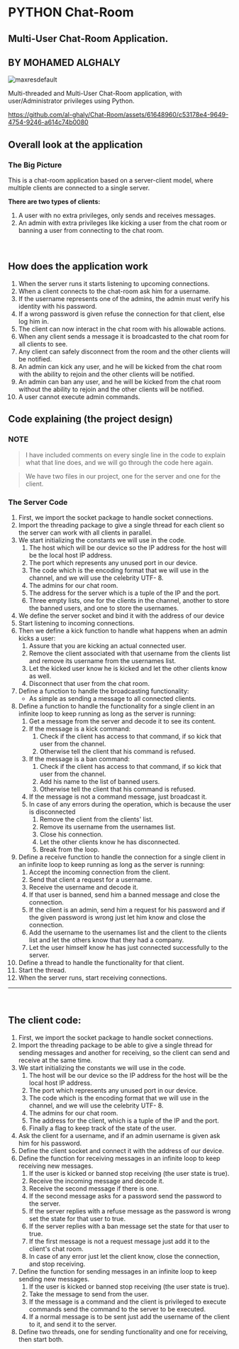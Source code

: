 # PYTHON Chat-Room 
## Multi-User Chat-Room Application.
## BY **MOHAMED ALGHALY**
![maxresdefault](https://github.com/al-ghaly/Chat-Room/assets/61648960/3be6c0b8-c5b9-472d-980b-15b125e211fd)



Multi-threaded and Multi-User Chat-Room application, with user/Administrator privileges using Python.


https://github.com/al-ghaly/Chat-Room/assets/61648960/c53178e4-9649-4754-9246-a614c74b0080


## Overall look at the application

### The Big Picture

This is a chat-room application based on a server-client model, where multiple clients are connected to a single server.

**There are two types of clients:**

1. A user with no extra privileges, only sends and receives messages.
2. An admin with extra privileges like kicking a user from the chat room or banning a user from connecting to the chat room.
<br>

## How does the application work
1. When the server runs it starts listening to upcoming connections.
3. When a client connects to the chat-room ask him for a username.
3. If the username represents one of the admins, the admin must verify his identity with his password.
4. If a wrong password is given refuse the connection for that client, else log him in.
5. The client can now interact in the chat room with his allowable actions.
6. When any client sends a message it is broadcasted to the chat room for all clients to see.
7. Any client can safely disconnect from the room and the other clients will be notified.
8. An admin can kick any user, and he will be kicked from the chat room with the ability to rejoin and the other clients will be notified.
9. An admin can ban any user, and he will be kicked from the chat room without the ability to rejoin and the other clients will be notified.
10. A user cannot execute admin commands.

## Code explaining (the project design)
### NOTE
> I have included comments on every single line in the code to explain what that line does, and we will go through the code here again.

> We have two files in our project, one for the server and one for the client.

### The Server Code
1. First, we import the socket package to handle socket connections.
2. Import the threading package to give a single thread for each client so the server can work with all clients in parallel.
3. We start initializing the constants we will use in the code.
    1. The host which will be our device so the IP address for the host will be the local host IP address.
    2. The port which represents any unused port in our device.
    3. The code which is the encoding format that we will use in the channel, and we will use the celebrity UTF- 8.
    4. The admins for our chat room.
    5. The address for the server which is a tuple of the IP and the port.
    6. Three empty lists, one for the clients in the channel, another to store the banned users, and one to store the usernames.
4. We define the server socket and bind it with the address of our device
5. Start listening to incoming connections.
6. Then we define a kick function to handle what happens when an admin kicks a user:
   1. Assure that you are kicking an actual connected user.
   2. Remove the client associated with that username from the clients list and remove its username from the usernames list.
   3. Let the kicked user know he is kicked and let the other clients know as well.
   4. Disconnect that user from the chat room.
7. Define a function to handle the broadcasting functionality:
    * As simple as sending a message to all connected clients.
8. Define a function to handle the functionality for a single client in an infinite loop to keep running as long as the server is running:
    1. Get a message from the server and decode it to see its content.
    2. If the message is a kick command:
        1. Check if the client has access to that command, if so kick that user from the channel.
        2. Otherwise tell the client that his command is refused.
    3. If the message is a ban command:
        1. Check if the client has access to that command, if so kick that user from the channel.
        2. Add his name to the list of banned users.
        3. Otherwise tell the client that his command is refused.
    4. If the message is not a command message, just broadcast it.
    5. In case of any errors during the operation, which is because the user is disconnected 
       1. Remove the client from the clients' list.
       2. Remove its username from the usernames list.
       3. Close his connection.
       4. Let the other clients know he has disconnected.
       5. Break from the loop.
9. Define a receive function to handle the connection for a single client in an infinite loop to keep running as long as the server is running:
    1. Accept the incoming connection from the client.
    2. Send that client a request for a username.
    3. Receive the username and decode it.
    4. If that user is banned, send him a banned message and close the connection.
    5. If the client is an admin, send him a request for his password and if the given password is wrong just let him know and close the connection.
    6. Add the username to the usernames list and the client to the clients list and let the others know that they had a company.
    7. Let the user himself know he has just connected successfully to the server.
10. Define a thread to handle the functionality for that client.
11. Start the thread.
12. When the server runs, start receiving connections.
---
<br> 

## The client code:
1. First, we import the socket package to handle socket connections.
2. Import the threading package to be able to give a single thread for sending messages and another for receiving, so the client can send and receive at the same time.
3. We start initializing the constants we will use in the code.
   1.  The host will be our device so the IP address for the host will be the local host IP address.
   2.  The port which represents any unused port in our device.
   3.  The code which is the encoding format that we will use in the channel, and we will use the celebrity UTF- 8.
   4.  The admins for our chat room.
   5.  The address for the client, which is a tuple of the IP and the port.
   6.   Finally a flag to keep track of the state of the user.
4. Ask the client for a username, and if an admin username is given ask him for his password.
5. Define the client socket and connect it with the address of our device.
6. Define the function for receiving messages in an infinite loop to keep receiving new messages.
    1. If the user is kicked or banned stop receiving (the user state is true).
    2. Receive the incoming message and decode it.
    3. Receive the second message if there is one.
    4. If the second message asks for a password send the password to the server.
    5. If the server replies with a refuse message as the password is wrong set the state for that user to true.
    6. If the server replies with a ban message set the state for that user to true.
    7. If the first message is not a request message just add it to the client's chat room.
    8. In case of any error just let the client know, close the connection, and stop receiving.
7. Define the function for sending messages in an infinite loop to keep sending new messages.
    1. If the user is kicked or banned stop receiving (the user state is true).
    2. Take the message to send from the user.
    3. If the message is a command and the client is privileged to execute commands send the command to the server to be executed.
    4. If a normal message is to be sent just add the username of the client to it, and send it to the server.
8. Define two threads, one for sending functionality and one for receiving, then start both.
